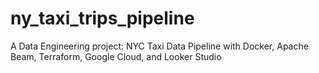 # ny_taxi_trips_pipeline
A Data Engineering project: NYC Taxi Data Pipeline with Docker, Apache Beam, Terraform, Google Cloud, and Looker Studio
